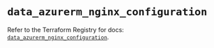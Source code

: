 # `data_azurerm_nginx_configuration`

Refer to the Terraform Registry for docs: [`data_azurerm_nginx_configuration`](https://registry.terraform.io/providers/hashicorp/azurerm/4.35.0/docs/data-sources/nginx_configuration).
